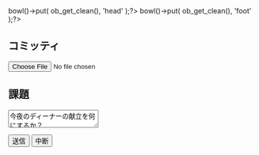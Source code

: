 <?php ob_start(); ?><link rel="stylesheet" href="<?= htmlspecialchars( $px->path_files('/style.css') ) ?>" /><?php $px->bowl()->put( ob_get_clean(), 'head' );?>
<?php ob_start(); ?><script src="<?= htmlspecialchars( $px->path_files('/script.js') ) ?>"></script><?php $px->bowl()->put( ob_get_clean(), 'foot' );?>
<div>
<h2>コミッティ</h2>
<p>
    <input type="file" name="committee-settings" value="" class="px2-input" />
</p>
<h2>課題</h2>
<p><textarea name="main-theme" class="px2-input px2-input--block">今夜のディーナーの献立を何にするか？
カレーとうどんとハンバーグの中から1つを選択する。</textarea></p>
</div>
<p>
    <button type="button" class="px2-btn px2-btn--primary" id="cont-btn-start">送信</button>
    <button type="button" class="px2-btn px2-btn--second" id="cont-btn-stop">中断</button>
</p>

<div id="cont-discussion-log"></div>
